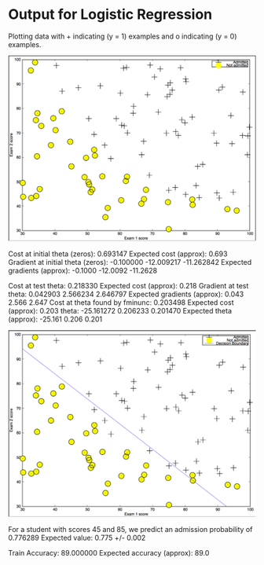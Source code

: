 # Output for Logistic Regression

Plotting data with + indicating (y = 1) examples and o indicating (y = 0) examples.

![log_reg1](img/log_reg1.png)

Cost at initial theta (zeros): 0.693147
Expected cost (approx): 0.693
Gradient at initial theta (zeros): 
 -0.100000 
 -12.009217 
 -11.262842 
Expected gradients (approx):
 -0.1000
 -12.0092
 -11.2628

Cost at test theta: 0.218330
Expected cost (approx): 0.218
Gradient at test theta: 
 0.042903 
 2.566234 
 2.646797 
Expected gradients (approx):
 0.043
 2.566
 2.647
Cost at theta found by fminunc: 0.203498
Expected cost (approx): 0.203
theta: 
 -25.161272 
 0.206233 
 0.201470 
Expected theta (approx):
 -25.161
 0.206
 0.201

![log_reg2](img/log_reg2.png)

For a student with scores 45 and 85, we predict an admission probability of 0.776289
Expected value: 0.775 +/- 0.002

Train Accuracy: 89.000000
Expected accuracy (approx): 89.0
